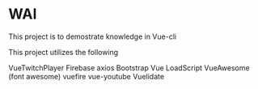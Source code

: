 # WAI

This project is to demostrate knowledge in Vue-cli

This project utilizes the following

VueTwitchPlayer
Firebase
axios
Bootstrap Vue
LoadScript
VueAwesome (font awesome)
vuefire
vue-youtube
Vuelidate
